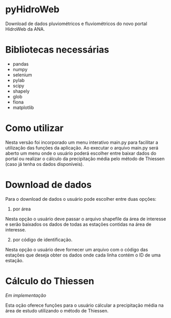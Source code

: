 # pyHidroWeb
Download de dados pluviométricos e fluviométricos do novo portal HidroWeb da ANA.

# Bibliotecas necessárias
- pandas
- numpy
- selenium
- pylab
- scipy
- shapely
- glob
- fiona
- matplotlib

# Como utilizar
Nesta versão foi incorporado um menu interativo main.py para facilitar a utilização das funções da aplicação.
Ao executar o arquivo main.py será aberto um menu onde o usuário poderá escolher entre baixar dados do portal ou realizar
o cálculo da precipitação média pelo método de Thiessen (caso já tenha os dados disponíveis).

# Download de dados
Para o download de dados o usuário pode escolher entre duas opções:

1. por área

  Nesta opção o usuário deve passar o arquivo shapefile da área de interesse e serão baixados os dados de todas as estações
  contidas na área de interesse. 
   
2. por código de identificação.

  Nesta opção o usuário deve fornecer um arquivo com o código das estações que deseja obter os dados onde cada linha contém o ID de uma estação.

# Cálculo do Thiessen
_Em implementação_

Esta oção oferece funções para o usuário cálcular a precipitação média na área de estudo utilizando o método de Thiessen.
